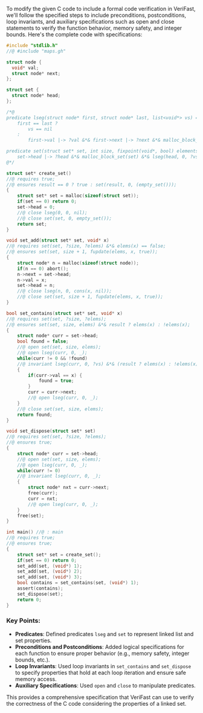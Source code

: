 To modify the given C code to include a formal code verification in VeriFast, we'll follow the specified steps to include preconditions, postconditions, loop invariants, and auxiliary specifications such as open and close statements to verify the function behavior, memory safety, and integer bounds. Here's the complete code with specifications:

```c
#include "stdlib.h"
//@ #include "maps.gh"

struct node {
  void* val;
  struct node* next;
};

struct set {
  struct node* head;
};

/*@
predicate lseg(struct node* first, struct node* last, list<void*> vs) =
    first == last ?
        vs == nil
    :
        first->val |-> ?val &*& first->next |-> ?next &*& malloc_block_node(first) &*& lseg(next, last, ?tail) &*& vs == cons(val, tail); 

predicate set(struct set* set, int size, fixpoint(void*, bool) elements) =
    set->head |-> ?head &*& malloc_block_set(set) &*& lseg(head, 0, ?vs) &*& size == length(vs) &*& list_as_set(vs) == elements;
@*/

struct set* create_set()
//@ requires true;
//@ ensures result == 0 ? true : set(result, 0, (empty_set()));
{
    struct set* set = malloc(sizeof(struct set));
    if(set == 0) return 0;
    set->head = 0;
    //@ close lseg(0, 0, nil);
    //@ close set(set, 0, empty_set());
    return set;
}

void set_add(struct set* set, void* x)
//@ requires set(set, ?size, ?elems) &*& elems(x) == false;
//@ ensures set(set, size + 1, fupdate(elems, x, true));
{
    struct node* n = malloc(sizeof(struct node));
    if(n == 0) abort();
    n->next = set->head;
    n->val = x;
    set->head = n;
    //@ close lseg(n, 0, cons(x, nil));
    //@ close set(set, size + 1, fupdate(elems, x, true));
}

bool set_contains(struct set* set, void* x)
//@ requires set(set, ?size, ?elems);
//@ ensures set(set, size, elems) &*& result ? elems(x) : !elems(x);
{
    struct node* curr = set->head;
    bool found = false;
    //@ open set(set, size, elems);
    //@ open lseg(curr, 0, _);
    while(curr != 0 && !found) 
    //@ invariant lseg(curr, 0, ?vs) &*& (result ? elems(x) : !elems(x)) &*& found == (mem(x, vs) == true);
    {
        if(curr->val == x) {
            found = true;
        }
        curr = curr->next;
        //@ open lseg(curr, 0, _);
    }
    //@ close set(set, size, elems);
    return found;
}

void set_dispose(struct set* set)
//@ requires set(set, ?size, ?elems);
//@ ensures true;
{
    struct node* curr = set->head;
    //@ open set(set, size, elems);
    //@ open lseg(curr, 0, _);
    while(curr != 0) 
    //@ invariant lseg(curr, 0, _);
    {
        struct node* nxt = curr->next;
        free(curr);
        curr = nxt;
        //@ open lseg(curr, 0, _);
    }
    free(set);
}

int main() //@ : main
//@ requires true;
//@ ensures true;
{
    struct set* set = create_set();
    if(set == 0) return 0;
    set_add(set, (void*) 1);
    set_add(set, (void*) 2);
    set_add(set, (void*) 3);
    bool contains = set_contains(set, (void*) 1);
    assert(contains);
    set_dispose(set);
    return 0;
}
```

### Key Points:
- **Predicates**: Defined predicates `lseg` and `set` to represent linked list and set properties.
- **Preconditions and Postconditions**: Added logical specifications for each function to ensure proper behavior (e.g., memory safety, integer bounds, etc.).
- **Loop Invariants**: Used loop invariants in `set_contains` and `set_dispose` to specify properties that hold at each loop iteration and ensure safe memory access.
- **Auxiliary Specifications**: Used `open` and `close` to manipulate predicates.

This provides a comprehensive specification that VeriFast can use to verify the correctness of the C code considering the properties of a linked set.
